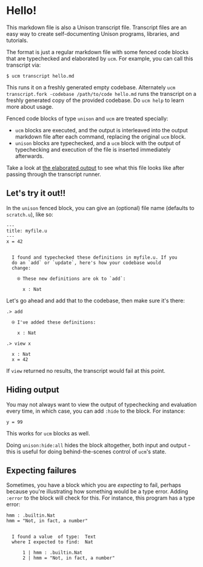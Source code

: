 
# Hello!

This markdown file is also a Unison transcript file. Transcript files are an easy way to create self-documenting Unison programs, libraries, and tutorials.

The format is just a regular markdown file with some fenced code blocks that are typechecked and elaborated by `ucm`. For example, you can call this transcript via:

```
$ ucm transcript hello.md

```

This runs it on a freshly generated empty codebase. Alternately `ucm transcript.fork -codebase /path/to/code hello.md` runs the transcript on a freshly generated copy of the provided codebase. Do `ucm help` to learn more about usage.

Fenced code blocks of type `unison` and `ucm` are treated specially:

* `ucm` blocks are executed, and the output is interleaved into the output markdown file after each command, replacing the original `ucm` block.
* `unison` blocks are typechecked, and a `ucm` block with the output of typechecking and execution of the file is inserted immediately afterwards.

Take a look at [the elaborated output](hello.output.md) to see what this file looks like after passing through the transcript runner.

## Let's try it out!!

In the `unison` fenced block, you can give an (optional) file name (defaults to `scratch.u`), like so:

```unison
---
title: myfile.u
---
x = 42

```


```ucm

  I found and typechecked these definitions in myfile.u. If you
  do an `add` or `update`, here's how your codebase would
  change:
  
    ⍟ These new definitions are ok to `add`:
    
      x : Nat

```
Let's go ahead and add that to the codebase, then make sure it's there:

```ucm
.> add

  ⍟ I've added these definitions:
  
    x : Nat

.> view x

  x : Nat
  x = 42

```
If `view` returned no results, the transcript would fail at this point.

## Hiding output

You may not always want to view the output of typechecking and evaluation every time, in which case, you can add `:hide` to the block. For instance:

```unison
y = 99
```

This works for `ucm` blocks as well.

Doing `unison:hide:all` hides the block altogether, both input and output - this is useful for doing behind-the-scenes control of `ucm`'s state.

## Expecting failures

Sometimes, you have a block which you are _expecting_ to fail, perhaps because you're illustrating how something would be a type error. Adding `:error` to the block will check for this. For instance, this program has a type error:

```unison
hmm : .builtin.Nat
hmm = "Not, in fact, a number"
```

```ucm

  I found a value  of type:  Text
  where I expected to find:  Nat
  
      1 | hmm : .builtin.Nat
      2 | hmm = "Not, in fact, a number"
  

```
